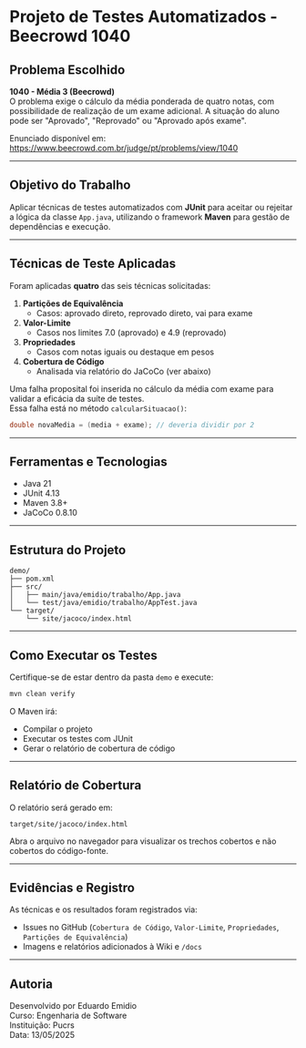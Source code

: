 # Projeto de Testes Automatizados - Beecrowd 1040

## Problema Escolhido

**1040 - Média 3 (Beecrowd)**  
O problema exige o cálculo da média ponderada de quatro notas, com possibilidade de realização de um exame adicional. A situação do aluno pode ser "Aprovado", "Reprovado" ou "Aprovado após exame".

Enunciado disponível em:  
https://www.beecrowd.com.br/judge/pt/problems/view/1040

---

## Objetivo do Trabalho

Aplicar técnicas de testes automatizados com **JUnit** para aceitar ou rejeitar a lógica da classe `App.java`, utilizando o framework **Maven** para gestão de dependências e execução.

---

## Técnicas de Teste Aplicadas

Foram aplicadas **quatro** das seis técnicas solicitadas:

1. **Partições de Equivalência**
   - Casos: aprovado direto, reprovado direto, vai para exame
2. **Valor-Limite**
   - Casos nos limites 7.0 (aprovado) e 4.9 (reprovado)
3. **Propriedades**
   - Casos com notas iguais ou destaque em pesos
4. **Cobertura de Código**
   - Analisada via relatório do JaCoCo (ver abaixo)

Uma falha proposital foi inserida no cálculo da média com exame para validar a eficácia da suíte de testes.  
Essa falha está no método `calcularSituacao()`:

```java
double novaMedia = (media + exame); // deveria dividir por 2
```

---

## Ferramentas e Tecnologias

- Java 21
- JUnit 4.13
- Maven 3.8+
- JaCoCo 0.8.10

---

## Estrutura do Projeto

```
demo/
├── pom.xml
├── src/
│   ├── main/java/emidio/trabalho/App.java
│   └── test/java/emidio/trabalho/AppTest.java
└── target/
    └── site/jacoco/index.html
```

---

## Como Executar os Testes

Certifique-se de estar dentro da pasta `demo` e execute:

```bash
mvn clean verify
```

O Maven irá:
- Compilar o projeto
- Executar os testes com JUnit
- Gerar o relatório de cobertura de código

---

## Relatório de Cobertura

O relatório será gerado em:

```
target/site/jacoco/index.html
```

Abra o arquivo no navegador para visualizar os trechos cobertos e não cobertos do código-fonte.

---

## Evidências e Registro

As técnicas e os resultados foram registrados via:
- Issues no GitHub (`Cobertura de Código`, `Valor-Limite`, `Propriedades`, `Partições de Equivalência`)
- Imagens e relatórios adicionados à Wiki e `/docs`

---

## Autoria

Desenvolvido por Eduardo Emidio  
Curso: Engenharia de Software  
Instituição: Pucrs  
Data: 13/05/2025